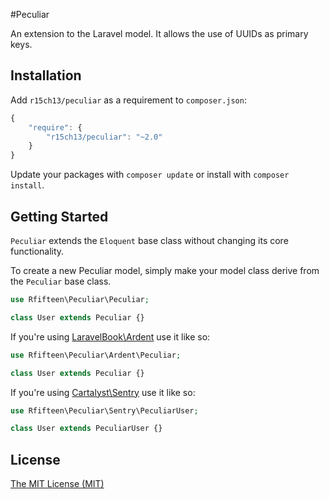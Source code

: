 #Peculiar

An extension to the Laravel model. It allows the use of UUIDs as primary keys.

## Installation

Add `r15ch13/peculiar` as a requirement to `composer.json`:

```javascript
{
    "require": {
        "r15ch13/peculiar": "~2.0"
    }
}
```

Update your packages with `composer update` or install with `composer install`.


## Getting Started

`Peculiar` extends the `Eloquent` base class without changing its core functionality.

To create a new Peculiar model, simply make your model class derive from the `Peculiar` base class.

```php
use Rfifteen\Peculiar\Peculiar;

class User extends Peculiar {}
```

If you're using [LaravelBook\Ardent](https://github.com/laravelbook/ardent) use it like so:

```php
use Rfifteen\Peculiar\Ardent\Peculiar;

class User extends Peculiar {}
```

If you're using [Cartalyst\Sentry](https://github.com/cartalyst/sentry) use it like so:

```php
use Rfifteen\Peculiar\Sentry\PeculiarUser;

class User extends PeculiarUser {}
```

License
-------
[The MIT License (MIT)](http://r15ch13.mit-license.org/)

